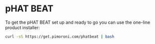 <!--
---
name: pHAT BEAT
class: board
type: audio
formfactor: pHAT
manufacturer: Pimoroni
description: Stereo I2S DAC, AMP and VU meter
buy: https://shop.pimoroni.com/products/phat-beat
github: https://github.com/pimoroni/phat-beat
buy: https://shop.pimoroni.com/products/phat-beat
image: 'phat-beat.png'
pincount: 40
eeprom: no
power:
  '1':
  '2':
ground:
  '20':
  '25':
  '30':
  '34':
  '39':
pin:
  '12':
    name: I2S
  '16':
    name: Data
    mode: output
    active: high
  '18':
    name: Clock
    mode: output
    active: high
  '29':
    name: Fast Forward
    mode: input
    active: low
  '31':
    name: Play/Pause
    mode: input
    active: low
  '32':
    name: On/Off
    mode: input
    active: low
  '33':
    name: Rewind
    mode: input
    active: low
  '35':
    name: I2S
  '36':
    name: Volume Up
    mode: input
    active: low
  '37':
    name: Volume Down
    mode: input
    active: low
  '40':
    name: I2S
install:
  'devices':
  - 'i2s'
-->
# pHAT BEAT

To get the pHAT BEAT set up and ready to go you can use the one-line product installer:

```bash
curl -sS https://get.pimoroni.com/phatbeat | bash
```
